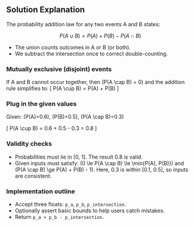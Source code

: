 ## Solution Explanation

The probability addition law for any two events A and B states:

$$
P(A \cup B) = P(A) + P(B) - P(A \cap B)
$$

- The union counts outcomes in A or B (or both).
- We subtract the intersection once to correct double-counting.

### Mutually exclusive (disjoint) events
If A and B cannot occur together, then \(P(A \cap B) = 0\) and the addition rule simplifies to:
\[
P(A \cup B) = P(A) + P(B)
\]

### Plug in the given values

Given: \(P(A)=0.6\), \(P(B)=0.5\), \(P(A \cap B)=0.3\)

\[
P(A \cup B) = 0.6 + 0.5 - 0.3 = 0.8
\]

### Validity checks
- Probabilities must lie in [0, 1]. The result 0.8 is valid.
- Given inputs must satisfy: \(0 \le P(A \cap B) \le \min\{P(A), P(B)\}\) and \(P(A \cap B) \ge P(A) + P(B) - 1\). Here, 0.3 is within [0.1, 0.5], so inputs are consistent.

### Implementation outline
- Accept three floats: `p_a`, `p_b`, `p_intersection`.
- Optionally assert basic bounds to help users catch mistakes.
- Return `p_a + p_b - p_intersection`.
